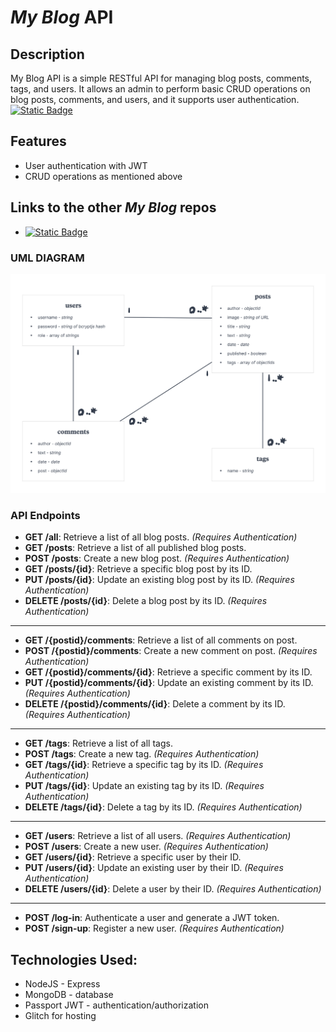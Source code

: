 # ***My Blog*** API
## Description
My Blog API is a simple RESTful API for managing blog posts, comments, tags, and users. It allows an admin to perform basic CRUD operations on blog posts, comments, and users, and it supports user authentication.  
[![Static Badge](https://img.shields.io/badge/Live%20API-blue)](https://sofonias-elala-blog-rest-api.glitch.me/)

## Features

- User authentication with JWT
- CRUD operations as mentioned above  
## Links to the other ***My Blog*** repos
 * [![Static Badge](https://img.shields.io/badge/Content%20Management%20System-green)](https://github.com/sofoniasElala/blog-content-management-system)
### UML DIAGRAM
![uml-diagram](https://github.com/sofoniasElala/blog_rest_api/blob/main/UML_diagram.png)

### API Endpoints

- **GET /all**: Retrieve a list of all blog posts. _(Requires Authentication)_
- **GET /posts**: Retrieve a list of all published blog posts.
- **POST /posts**: Create a new blog post. _(Requires Authentication)_
- **GET /posts/{id}**: Retrieve a specific blog post by its ID.
- **PUT /posts/{id}**: Update an existing blog post by its ID. _(Requires Authentication)_
- **DELETE /posts/{id}**: Delete a blog post by its ID. _(Requires Authentication)_
___
- **GET /{postid}/comments**: Retrieve a list of all comments on post.
- **POST /{postid}/comments**: Create a new comment on post. _(Requires Authentication)_
- **GET /{postid}/comments/{id}**: Retrieve a specific comment by its ID.
- **PUT /{postid}/comments/{id}**: Update an existing comment by its ID. _(Requires Authentication)_
- **DELETE /{postid}/comments/{id}**: Delete a comment by its ID. _(Requires Authentication)_
___
- **GET /tags**: Retrieve a list of all tags. 
- **POST /tags**: Create a new tag. _(Requires Authentication)_
- **GET /tags/{id}**: Retrieve a specific tag by its ID. _(Requires Authentication)_
- **PUT /tags/{id}**: Update an existing tag by its ID. _(Requires Authentication)_
- **DELETE /tags/{id}**: Delete a tag by its ID. _(Requires Authentication)_
___
- **GET /users**: Retrieve a list of all users. _(Requires Authentication)_
- **POST /users**: Create a new user. _(Requires Authentication)_
- **GET /users/{id}**: Retrieve a specific user by their ID. 
- **PUT /users/{id}**: Update an existing user by their ID. _(Requires Authentication)_
- **DELETE /users/{id}**: Delete a user by their ID. _(Requires Authentication)_
___
- **POST /log-in**: Authenticate a user and generate a JWT token.
- **POST /sign-up**: Register a new user. _(Requires Authentication)_

## Technologies Used:
  * NodeJS - Express
  * MongoDB - database
  * Passport JWT - authentication/authorization
  * Glitch for hosting